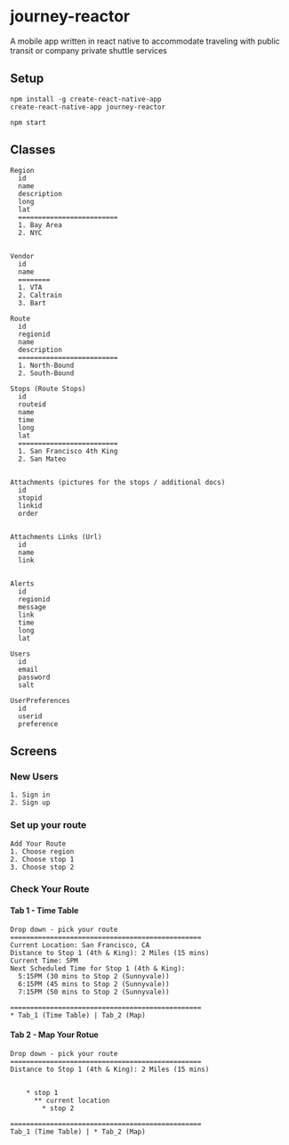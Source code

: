 # journey-reactor
A mobile app written in react native to accommodate traveling with public transit or company private shuttle services


## Setup
```
npm install -g create-react-native-app
create-react-native-app journey-reactor

npm start
```


## Classes
```
Region
  id
  name
  description
  long
  lat
  =========================
  1. Bay Area
  2. NYC


Vendor
  id
  name
  ========
  1. VTA
  2. Caltrain
  3. Bart

Route
  id
  regionid
  name
  description
  =========================
  1. North-Bound
  2. South-Bound

Stops (Route Stops)
  id
  routeid
  name
  time
  long
  lat
  =========================
  1. San Francisco 4th King
  2. San Mateo


Attachments (pictures for the stops / additional docs)
  id
  stopid
  linkid
  order


Attachments Links (Url)
  id
  name
  link


Alerts
  id
  regionid
  message
  link
  time
  long
  lat

Users
  id
  email
  password
  salt

UserPreferences
  id
  userid
  preference
```


## Screens
### New Users
```
1. Sign in
2. Sign up
```

### Set up your route
```
Add Your Route
1. Choose region
2. Choose stop 1
3. Choose stop 2
```


### Check Your Route
#### Tab 1 - Time Table
```
Drop down - pick your route
================================================
Current Location: San Francisco, CA
Distance to Stop 1 (4th & King): 2 Miles (15 mins)
Current Time: 5PM
Next Scheduled Time for Stop 1 (4th & King):
  5:15PM (30 mins to Stop 2 (Sunnyvale))
  6:15PM (45 mins to Stop 2 (Sunnyvale))
  7:15PM (50 mins to Stop 2 (Sunnyvale))

================================================
* Tab_1 (Time Table) | Tab_2 (Map)
```


#### Tab 2 - Map Your Rotue
```
Drop down - pick your route
================================================
Distance to Stop 1 (4th & King): 2 Miles (15 mins)


    * stop 1
      ** current location
        * stop 2

================================================
Tab_1 (Time Table) | * Tab_2 (Map)
```
